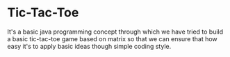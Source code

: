 # Tic-Tac-Toe
It's a basic java programming concept through which we have tried to build a basic tic-tac-toe game based on matrix so that we can ensure that how easy it's to apply basic ideas though simple coding style.
